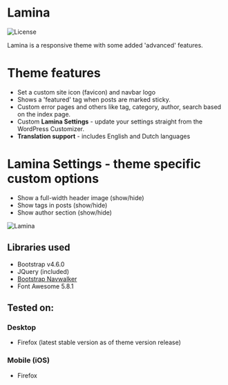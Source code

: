 # Lamina
![License](https://img.shields.io/github/license/pixelateddeveloper/lamina?style=flat-square)

Lamina is a responsive theme with some added 'advanced' features.

# Theme features
- Set a custom site icon (favicon) and navbar logo
- Shows a 'featured' tag when posts are marked sticky.
- Custom error pages and others like tag, category, author, search based on the index page.
- Custom **Lamina Settings** - update your settings straight from the WordPress Customizer.
- **Translation support** - includes English and Dutch languages

# Lamina Settings - theme specific custom options
- Show a full-width header image (show/hide)
- Show tags in posts (show/hide)
- Show author section (show/hide)

![Lamina](https://github.com/pixelateddeveloper/lamina/raw/master/screenshot.png)

## Libraries used
- Bootstrap v4.6.0
- JQuery (included)
- [Bootstrap Navwalker](https://github.com/wp-bootstrap/wp-bootstrap-navwalker)
- Font Awesome 5.8.1

## Tested on:

### Desktop
- Firefox (latest stable version as of theme version release)

### Mobile (iOS)
- Firefox
